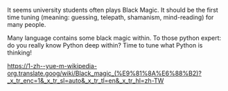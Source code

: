 It seems university students often plays Black Magic. It should be the first time tuning (meaning: guessing, telepath, shamanism, mind-reading) for many people.

Many language contains some black magic within. To those python expert: do you really know Python deep within? Time to tune what Python is thinking!

https://1-zh--yue-m-wikipedia-org.translate.goog/wiki/Black_magic_(%E9%81%8A%E6%88%B2)?_x_tr_enc=1&_x_tr_sl=auto&_x_tr_tl=en&_x_tr_hl=zh-TW
